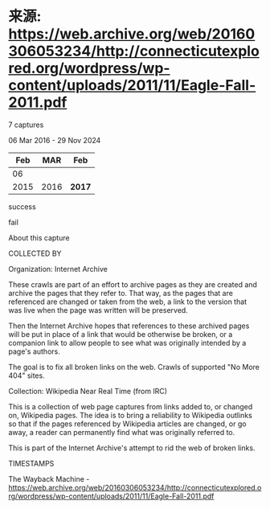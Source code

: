 # 来源: https://web.archive.org/web/20160306053234/http://connecticutexplored.org/wordpress/wp-content/uploads/2011/11/Eagle-Fall-2011.pdf

7 captures

06 Mar 2016 - 29 Nov 2024

Feb | MAR | **Feb**  
---|---|---  
| 06 |   
2015 | 2016 | **2017**  
  
success

fail

About this capture

COLLECTED BY

Organization: Internet Archive

These crawls are part of an effort to archive pages as they are created and archive the pages that they refer to. That way, as the pages that are referenced are changed or taken from the web, a link to the version that was live when the page was written will be preserved.   
  
Then the Internet Archive hopes that references to these archived pages will be put in place of a link that would be otherwise be broken, or a companion link to allow people to see what was originally intended by a page's authors.   
  
The goal is to fix all broken links on the web. Crawls of supported "No More 404" sites. 

Collection: Wikipedia Near Real Time (from IRC)

This is a collection of web page captures from links added to, or changed on, Wikipedia pages. The idea is to bring a reliability to Wikipedia outlinks so that if the pages referenced by Wikipedia articles are changed, or go away, a reader can permanently find what was originally referred to.   
  
This is part of the Internet Archive's attempt to rid the web of broken links. 

TIMESTAMPS

The Wayback Machine - https://web.archive.org/web/20160306053234/http://connecticutexplored.org/wordpress/wp-content/uploads/2011/11/Eagle-Fall-2011.pdf
